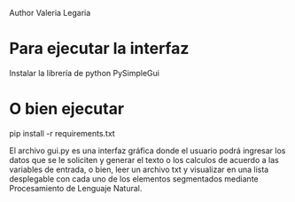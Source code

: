 Author Valeria Legaria

# Para ejecutar la interfaz
Instalar la librería de python
PySimpleGui

# O bien ejecutar
pip install -r requirements.txt


El archivo gui.py es una interfaz gráfica donde el usuario podrá ingresar los datos que se le soliciten
y generar el texto o los calculos de acuerdo a las variables de entrada, o bien, leer un archivo txt
y visualizar en una lista desplegable con cada uno de los elementos segmentados mediante Procesamiento
de Lenguaje Natural.

